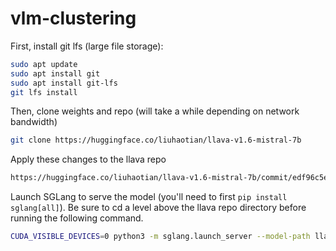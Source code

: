 # vlm-clustering

First, install git lfs (large file storage): 
```bash
sudo apt update
sudo apt install git
sudo apt install git-lfs
git lfs install
```

Then, clone weights and repo (will take a while depending on network bandwidth) 

```bash 
git clone https://huggingface.co/liuhaotian/llava-v1.6-mistral-7b
```

Apply these changes to the llava repo 
```diff
https://huggingface.co/liuhaotian/llava-v1.6-mistral-7b/commit/edf96c5e9776fdd3f4ef324b5b7831b8b389c440
```


Launch SGLang to serve the model (you'll need to first `pip install sglang[all]`). Be sure to cd a level above the llava repo directory before running the following command.
```bash
CUDA_VISIBLE_DEVICES=0 python3 -m sglang.launch_server --model-path llava-v1.6-mistral-7b --port 30000
```


